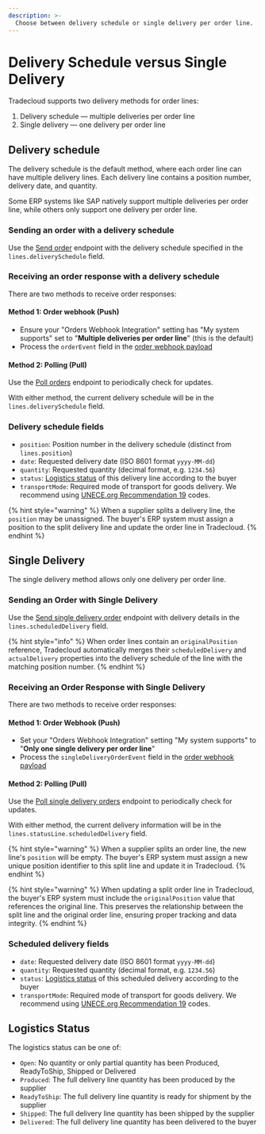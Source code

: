 ```yaml
---
description: >-
  Choose between delivery schedule or single delivery per order line.
---
```


# Delivery Schedule versus Single Delivery

Tradecloud supports two delivery methods for order lines:

1. Delivery schedule — multiple deliveries per order line
2. Single delivery — one delivery per order line

## Delivery schedule

The delivery schedule is the default method, where each order line can have multiple delivery lines. Each delivery line contains a position number, delivery date, and quantity.

Some ERP systems like SAP natively support multiple deliveries per order line, while others only support one delivery per order line.

### Sending an order with a delivery schedule

Use the [Send order](https://swagger-ui.accp.tradecloud1.com/?url=https://api.accp.tradecloud1.com/v2/api-connector/specs.yaml#/buyer-endpoints/sendOrderByBuyerRoute) endpoint with the delivery schedule specified in the `lines.deliverySchedule` field.

### Receiving an order response with a delivery schedule

There are two methods to receive order responses:

#### Method 1: Order webhook (Push)

- Ensure your "Orders Webhook Integration" setting has "My system supports" set to "**Multiple deliveries per order line**" (this is the default)
- Process the `orderEvent` field in the [order webhook payload](https://swagger-ui.accp.tradecloud1.com/?url=https://api.accp.tradecloud1.com/v2/order-webhook-connector/specs.yaml#/order-webhook%20endpoints/webhookPost)

#### Method 2: Polling (Pull)

Use the [Poll orders](https://swagger-ui.accp.tradecloud1.com/?url=https://api.accp.tradecloud1.com/v2/order-search/specs.yaml#/order-search/pollOrdersRoute) endpoint to periodically check for updates.

With either method, the current delivery schedule will be in the `lines.deliverySchedule` field.

### Delivery schedule fields

- `position`: Position number in the delivery schedule (distinct from `lines.position`)
- `date`: Requested delivery date (ISO 8601 format `yyyy-MM-dd`)
- `quantity`: Requested quantity (decimal format, e.g. `1234.56`)
- `status`: [Logistics status](#logistics-status) of this delivery line according to the buyer
- `transportMode`: Required mode of transport for goods delivery. We recommend using [UNECE.org Recommendation 19](https://tfig.unece.org/contents/recommendation-19.htm) codes.

{% hint style="warning" %}
When a supplier splits a delivery line, the `position` may be unassigned. The buyer's ERP system must assign a position to the split delivery line and update the order line in Tradecloud.
{% endhint %}

## Single Delivery

The single delivery method allows only one delivery per order line.

### Sending an Order with Single Delivery

Use the [Send single delivery order](https://swagger-ui.accp.tradecloud1.com/?url=https://api.accp.tradecloud1.com/v2/api-connector/specs.yaml#/buyer-endpoints/sendSingleDeliveryOrderByBuyerRoute) endpoint with delivery details in the `lines.scheduledDelivery` field.

{% hint style="info" %}
When order lines contain an `originalPosition` reference, Tradecloud automatically merges their `scheduledDelivery` and `actualDelivery` properties into the delivery schedule of the line with the matching position number.
{% endhint %}

### Receiving an Order Response with Single Delivery

There are two methods to receive order responses:

#### Method 1: Order Webhook (Push)

- Set your "Orders Webhook Integration" setting "My system supports" to "**Only one single delivery per order line**"
- Process the `singleDeliveryOrderEvent` field in the [order webhook payload](https://swagger-ui.accp.tradecloud1.com/?url=https://api.accp.tradecloud1.com/v2/order-webhook-connector/specs.yaml#/order-webhook%20endpoints/webhookPost)

#### Method 2: Polling (Pull)

Use the [Poll single delivery orders](https://swagger-ui.accp.tradecloud1.com/?url=https://api.accp.tradecloud1.com/v2/order-search/specs.yaml#/order-search/pollOrdersSingleDeliveryRoute) endpoint to periodically check for updates.

With either method, the current delivery information will be in the `lines.statusLine.scheduledDelivery` field.

{% hint style="warning" %}
When a supplier splits an order line, the new line's `position` will be empty. The buyer's ERP system must assign a new unique position identifier to this split line and update it in Tradecloud.
{% endhint %}

{% hint style="warning" %}
When updating a split order line in Tradecloud, the buyer's ERP system must include the `originalPosition` value that references the original line. This preserves the relationship between the split line and the original order line, ensuring proper tracking and data integrity.
{% endhint %}

### Scheduled delivery fields

- `date`: Requested delivery date (ISO 8601 format `yyyy-MM-dd`)
- `quantity`: Requested quantity (decimal format, e.g. `1234.56`)
- `status`: [Logistics status](#logistics-status) of this scheduled delivery according to the buyer
- `transportMode`: Required mode of transport for goods delivery. We recommend using [UNECE.org Recommendation 19](https://tfig.unece.org/contents/recommendation-19.htm) codes.

## Logistics Status

The logistics status can be one of:

- `Open`: No quantity or only partial quantity has been Produced, ReadyToShip, Shipped or Delivered
- `Produced`: The full delivery line quantity has been produced by the supplier
- `ReadyToShip`: The full delivery line quantity is ready for shipment by the supplier
- `Shipped`: The full delivery line quantity has been shipped by the supplier
- `Delivered`: The full delivery line quantity has been delivered to the buyer
